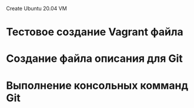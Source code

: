 Create Ubuntu 20.04 VM
# Тестовое создание Vagrant файла
# Создание файла описания для Git
# Выполнение консольных комманд Git
